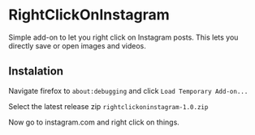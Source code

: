 # RightClickOnInstagram

Simple add-on to let you right click on Instagram posts. This lets you directly save or open images and videos.

## Instalation

Navigate firefox to ```about:debugging``` and click ```Load Temporary Add-on...```

Select the latest release zip ```rightclickoninstagram-1.0.zip```

Now go to instagram.com and right click on things.
